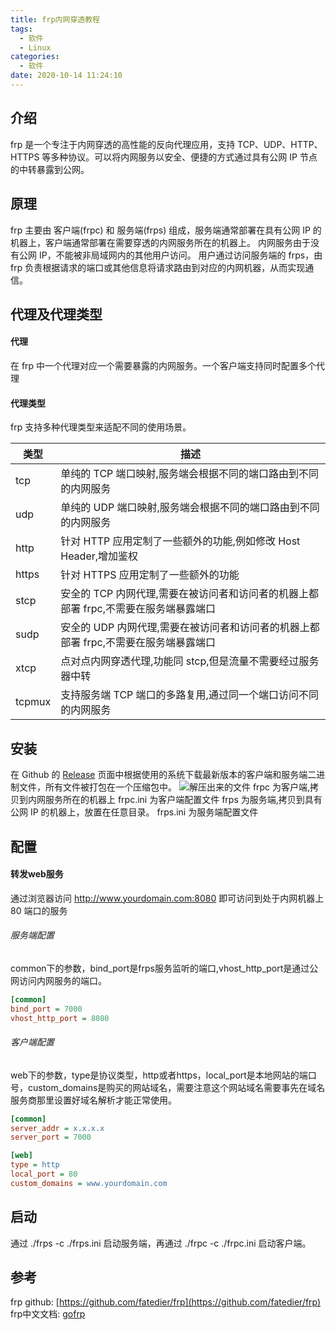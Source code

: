 ```yaml
---
title: frp内网穿透教程
tags:
  - 软件
  - Linux
categories:
  - 软件
date: 2020-10-14 11:24:10
---
```


## 介绍

frp 是一个专注于内网穿透的高性能的反向代理应用，支持 TCP、UDP、HTTP、HTTPS 等多种协议。可以将内网服务以安全、便捷的方式通过具有公网 IP 节点的中转暴露到公网。

<!--more-->

## 原理

frp 主要由 客户端(frpc) 和 服务端(frps) 组成，服务端通常部署在具有公网 IP 的机器上，客户端通常部署在需要穿透的内网服务所在的机器上。
内网服务由于没有公网 IP，不能被非局域网内的其他用户访问。
用户通过访问服务端的 frps，由 frp 负责根据请求的端口或其他信息将请求路由到对应的内网机器，从而实现通信。

## 代理及代理类型

#### 代理
在 frp 中一个代理对应一个需要暴露的内网服务。一个客户端支持同时配置多个代理

#### 代理类型
frp 支持多种代理类型来适配不同的使用场景。

|类型   |描述                                                                            |
|------|--------------------------------------------------------------------------------|
|tcp    |单纯的 TCP 端口映射,服务端会根据不同的端口路由到不同的内网服务                      |
|udp    |单纯的 UDP 端口映射,服务端会根据不同的端口路由到不同的内网服务                      |
|http   |针对 HTTP 应用定制了一些额外的功能,例如修改 Host Header,增加鉴权                   |
|https  |针对 HTTPS 应用定制了一些额外的功能                                               |
|stcp   |安全的 TCP 内网代理,需要在被访问者和访问者的机器上都部署 frpc,不需要在服务端暴露端口  |
|sudp   |安全的 UDP 内网代理,需要在被访问者和访问者的机器上都部署 frpc,不需要在服务端暴露端口  |
|xtcp   |点对点内网穿透代理,功能同 stcp,但是流量不需要经过服务器中转                         |
|tcpmux |支持服务端 TCP 端口的多路复用,通过同一个端口访问不同的内网服务                       |


## 安装
在 Github 的 [Release](https://github.com/fatedier/frp/releases) 页面中根据使用的系统下载最新版本的客户端和服务端二进制文件，所有文件被打包在一个压缩包中。
![解压出来的文件](../frp内网穿透教程20201014/frp_document20201014103721.png)
frpc 为客户端,拷贝到内网服务所在的机器上
frpc.ini 为客户端配置文件
frps 为服务端,拷贝到具有公网 IP 的机器上，放置在任意目录。
frps.ini 为服务端配置文件 

## 配置

#### 转发web服务
通过浏览器访问 http://www.yourdomain.com:8080 即可访问到处于内网机器上 80 端口的服务

###### 服务端配置
common下的参数，bind_port是frps服务监听的端口,vhost_http_port是通过公网访问内网服务的端口。
``` frps.ini
[common]
bind_port = 7000
vhost_http_port = 8080
```

###### 客户端配置
web下的参数，type是协议类型，http或者https，local_port是本地网站的端口号，custom_domains是购买的网站域名，需要注意这个网站域名需要事先在域名服务商那里设置好域名解析才能正常使用。
``` frpc.ini
[common]
server_addr = x.x.x.x
server_port = 7000

[web]
type = http
local_port = 80
custom_domains = www.yourdomain.com
```

## 启动
通过 ./frps -c ./frps.ini 启动服务端，再通过 ./frpc -c ./frpc.ini 启动客户端。


## 参考
frp github: [https://github.com/fatedier/frp](https://github.com/fatedier/frp)
frp中文文档: [gofrp](https://gofrp.org/docs/)

